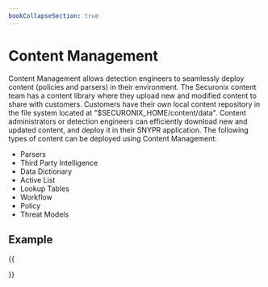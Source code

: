 ```yaml
---
bookCollapseSection: true
---
```


# Content Management

Content Management allows detection engineers to seamlessly deploy content (policies and parsers) in their environment. The Securonix content team has a content library where they upload new and modified content to share with customers. Customers have their own local content repository in the file system located at "$SECURONIX_HOME/content/data". Content administrators or detection engineers can efficiently download new and updated content, and deploy it in their SNYPR application. The following types of content can be deployed using Content Management:

* Parsers
* Third Party Intelligence
* Data Dictionary
* Active List
* Lookup Tables
* Workflow
* Policy
* Threat Models

## Example


{{<section>}}
